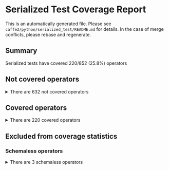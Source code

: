 # Serialized Test Coverage Report

This is an automatically generated file. Please see `caffe2/python/serialized_test/README.md` for details. In the case of merge conflicts, please rebase and regenerate.

## Summary

Serialized tests have covered 220/852 (25.8%) operators

## Not covered operators

<details>
<summary>There are 632 not covered operators</summary>

- APMeter
- ATen
- Abs
- AbsGradient
- Accumulate
- AccumulateHistogram
- Accuracy
- Adam
- Add
- AddFakeFp16
- AddGradient
- Alias
- AliasWithName
- Allgather
- Allreduce
- And
- Append
- Assert
- AtomicAppend
- AtomicFetchAdd
- AtomicFetchAdd64
- AtomicIter
- AveragePool
- AveragePool1D
- AveragePool1DGradient
- AveragePool2D
- AveragePool2DGradient
- AveragePool3D
- AveragePool3DGradient
- AveragePoolGradient
- AveragePut
- BRGNCHWCToPackedInt8BGRAStylizerDeprocess
- Barrier
- BatchMatMulFP16Acc16Fake
- BatchMatMulFP16Acc32Fake
- BatchMatMulFP16Fake
- BatchPermutation
- BatchPermutationGradient
- BatchToSpace
- BisectPercentile
- BitwiseAnd
- BitwiseOr
- BitwiseXor
- BooleanMaskGradient
- BooleanMaskLengths
- Broadcast
- Bucketize
- ByteWeightDequant
- Cast
- Cbrt
- CbrtGradient
- CheckAtomicBool
- CheckCounterDone
- CheckDatasetConsistency
- Checkpoint
- CloneCommonWorld
- CloseBlobsQueue
- CloseRebatchingQueue
- Col2Im
- CollectRpnProposals
- CollectTensor
- ComputeOffset
- ConcatBatchMatMulBatchGatherOp
- ConcatTensorVector
- ConditionalSetAtomicBool
- Conv1D
- Conv1DGradient
- Conv2D
- Conv2DGradient
- Conv3D
- Conv3DGradient
- ConvRelu
- ConvTranspose
- ConvTransposeGradient
- Copy
- CopyCPUToGPU
- CopyFromCPUInput
- CopyGPUToCPU
- CopyOnDeviceLike
- CopyRowsToTensor
- CopyRowsToTensorGradient
- Cos
- CosGradient
- CosineSimilarity
- CosineSimilarityGradient
- CountDown
- CountUp
- Crash
- CreateAtomicBool
- CreateBlobsQueue
- CreateBlobsQueueDB
- CreateCommonWorld
- CreateCounter
- CreateDB
- CreateMap
- CreateMutex
- CreateRebatchingQueue
- CreateScope
- CreateTensorVector
- CreateTextFileReader
- CreateTreeCursor
- CrossEntropy
- CrossEntropyGradient
- Cube
- CubeGradient
- DBExists
- DataCouple
- DeformConv
- DeformConvGradient
- DenseVectorToIdList
- DepthConcat
- DepthSplit
- DequeueBlobs
- DequeueRebatchingQueue
- DestroyCommonWorld
- DistributeFpnProposals
- Div
- DivFakeFp16
- DivGradient
- Do
- DotProductWithPadding
- DotProductWithPaddingGradient
- EQ
- EnforceFinite
- EnqueueBlobs
- EnqueueRebatchingQueue
- EnsureCPUOutput
- EnsureClipped
- EnsureDense
- Equalizer
- Exp
- ExpandDims
- FCFp16X
- FCGradient_Decomp
- FCGradient_Prune
- FCTransposed
- FCTransposedGradient
- FC_Decomp
- FC_Prune
- FC_Sparse
- FP16MomentumSGDUpdate
- FP32MomentumSGDUpdate
- FP32ToFP16Fake
- FP32ToFP16FakeNoSubnormal
- Fail
- FbFCPacked
- FbGemmPack
- FbGemmPackTranspose
- FeedBlob
- FilterExampleIds
- FilterSparseLabels
- Flatten
- FlattenToVec
- Float16ConstantFill
- Float16UniformFill
- FloatToFused2BitFakeRowwiseQuantized
- FloatToFused2BitRowwiseQuantized
- FloatToFused4BitFakeRowwiseQuantized
- FloatToFused4BitRowwiseQuantized
- FloatToFused8BitRowwiseQuantized
- FloatToFused8BitRowwiseQuantizedHalfScaleBias
- FloatToFusedRandRowwiseQuantized
- FloatToHalf
- FloatToRowwiseQuantized8Bits
- Fp16FC
- Fp16FCAcc16
- Fp16FCAcc16NNPI
- Fp16FCAcc32
- Fp16FCAcc32NNPI
- Free
- Ftrl
- FunHash
- FunHashGradient
- Fused2BitRowwiseQuantizedToFloat
- Fused2BitRowwiseQuantizedToHalf
- Fused4BitRowwiseQuantizedToFloat
- Fused4BitRowwiseQuantizedToHalf
- Fused8BitRowwiseQuantizedHalfScaleBiasToFloat
- Fused8BitRowwiseQuantizedHalfScaleBiasToHalfFloat
- Fused8BitRowwiseQuantizedToFloat
- Fused8BitRowwiseQuantizedToHalfFloat
- FusedRandRowwiseQuantizedToFloat
- GE
- GFtrl
- GT
- GatherByKey
- GatherFused8BitRowwise
- GaussianFill
- Gelu
- GeluGradient
- GenerateProposals
- GenerateProposalsCPP
- GetAllBlobNames
- GetCursorOffset
- GetGPUMemoryUsage
- GivenTensorBoolFill
- GivenTensorByteStringToUInt8Fill
- GivenTensorDoubleFill
- GivenTensorFill
- GivenTensorInt16Fill
- GivenTensorInt64Fill
- GivenTensorIntFill
- GivenTensorStringFill
- HSoftmax
- HSoftmaxGradient
- HSoftmaxSearch
- HalfFloatToFused8BitRowwiseQuantized
- HalfFloatToFused8BitRowwiseQuantizedHalfScaleBias
- HalfToFloat
- HalfToFused2BitFakeRowwiseQuantized
- HalfToFused2BitRowwiseQuantized
- HalfToFused4BitFakeRowwiseQuantized
- HalfToFused4BitRowwiseQuantized
- HardSigmoid
- HardSigmoidGradient
- HasElements
- HasScope
- HeatmapMaxKeypoint
- Histogram
- HuffmanTreeHierarchy
- If
- Im2Col
- ImageInput
- IncrementPut
- IndexFreeze
- IndexGet
- IndexLoad
- IndexSize
- IndexStore
- InferenceLSTM
- Int8Add
- Int8AddRelu
- Int8AveragePool
- Int8AveragePoolRelu
- Int8ChannelShuffle
- Int8Concat
- Int8Conv
- Int8ConvRelu
- Int8ConvTranspose
- Int8Dequantize
- Int8DequantizeNNPI
- Int8FC
- Int8FCFakeAcc32NNPI
- Int8Flatten
- Int8GivenIntTensorFill
- Int8GivenTensorFill
- Int8LeakyRelu
- Int8MaxPool
- Int8MaxPoolRelu
- Int8Quantize
- Int8QuantizeNNPI
- Int8Relu
- Int8Reshape
- Int8ResizeNearest
- Int8RoIAlign
- Int8Sigmoid
- Int8Slice
- Int8Softmax
- Int8Sum
- Int8SumRelu
- Int8Transpose
- IntIndexCreate
- IsEmpty
- IsNaN
- Iter
- KeySplit
- KeyValueToMap
- L1Distance
- L1DistanceGradient
- LC1D
- LC1DGradient
- LC2D
- LC2DGradient
- LC3D
- LC3DGradient
- LE
- LRN
- LRNGradient
- LSTMUnit
- LSTMUnitGradient
- LT
- LabelCrossEntropy
- LabelCrossEntropyGradient
- LambdaRankNdcg
- LambdaRankNdcgGradient
- Lars
- LastNWindowCollector
- LayerNorm
- LayerNormFakeFP16
- LengthsIndicesInGradientMeanGradient
- LengthsIndicesInGradientSumGradient
- LengthsMax
- LengthsMaxWithMainInputAndForwardOutputGradient
- LengthsMean
- LengthsMeanGradient
- LengthsPartition
- LengthsSumGradient
- LengthsToSegmentIds
- LengthsToShape
- LengthsToWeights
- LengthsWeightedSum
- LengthsWeightedSumGradient
- LengthsWeightedSumWithMainInputGradient
- Load
- LogFatal
- Logit
- LogitGradient
- LongIndexCreate
- LpNorm
- LpNormGradient
- LpPool
- LpPoolGradient
- MSRAFill
- MakeTwoClass
- MakeTwoClassGradient
- MapToKeyValue
- MaxPool
- MaxPool1D
- MaxPool1DGradient
- MaxPool2D
- MaxPool2DGradient
- MaxPool3D
- MaxPool3DGradient
- MaxPoolGradient
- MaxPoolWithIndex
- MaxPoolWithIndexGradient
- MergeDim
- MergeExampleIds
- MergeMultiListFeatureTensors
- MergeMultiListFeatureTensorsGradient
- MergeMultiMapFeatureTensors
- MergeMultiMapFeatureTensorsGradient
- MergeMultiScalarFeatureTensors
- MergeMultiScalarFeatureTensorsGradient
- MergeSingleListFeatureTensors
- MergeSingleListFeatureTensorsGradient
- MergeSingleMapFeatureTensors
- MergeSingleMapFeatureTensorsGradient
- MergeSingleScalarFeatureTensors
- MergeSingleScalarFeatureTensorsGradient
- Mod
- MomentumSGDUpdate
- MulFakeFp16
- MulGradient
- MultiClassAccuracy
- NCHW2NHWC
- NE
- NGramFromCategorical
- NHWC2NCHW
- Normalize
- NormalizeGradient
- NormalizeL1
- NormalizePlanarYUV
- Not
- Onnxifi
- Or
- PRelu
- PReluGradient
- PackRecords
- PackedInt8BGRANHWCToNCHWCStylizerPreprocess
- PadEmptySamples
- Partition
- Percentile
- Perplexity
- PrependDim
- Print
- Python
- PythonDLPack
- PythonDLPackGradient
- PythonGradient
- QuantDecode
- QuantDecodeGradient
- QuantDecompZstd
- Quantile
- RMACRegions
- Range
- RangeFill
- ReadNextBatch
- ReadRandomBatch
- ReceiveTensor
- Reciprocal
- ReciprocalGradient
- RecurrentNetworkBlobFetcher
- Reduce
- ReduceBackSum
- ReduceBackSumGradient
- ReduceFrontWeightedSum
- ReduceFrontWeightedSumGradient
- ReduceL1
- ReduceL1Gradient
- ReduceScatter
- ReduceSum
- ReduceSumGradient
- ReduceTailSum
- ReluFakeFp16
- RemovePadding
- ReplaceNaN
- ReservoirSampling
- ResetCounter
- ResetCursor
- Reshape
- ResizeLike
- ResizeNearest
- ResizeNearest3D
- ResizeNearest3DGradient
- ResizeNearestGradient
- RetrieveCount
- RmsProp
- RoIAlign
- RoIAlignGradient
- RoIAlignRotated
- RoIAlignRotatedGradient
- RoIPool
- RoIPoolGradient
- RowMul
- RowWiseCounter
- RowWiseSparseAdagradFusedWithSparseLengthsSumGradient
- RowWiseSparseAdagradFusedWithSparseLengthsWeightedSumGradient
- RowWiseSparseAdagradFusedWithSparseLengthsWeightedSumGradientApprox
- RowWiseSparseAdam
- Rowwise8BitQuantizedToFloat
- Rsqrt
- RsqrtGradient
- SafeDequeueBlobs
- SafeEnqueueBlobs
- Save
- Scale
- ScaleBlobs
- Scatter
- ScriptModule
- ScriptModuleLoad
- SegmentIdsToLengths
- SegmentIdsToRanges
- SendTensor
- Shape
- Sigmoid
- SigmoidCrossEntropyWithLogits
- SigmoidCrossEntropyWithLogitsGradient
- SigmoidFakeFp16
- SigmoidFakeFp16NNPI
- SigmoidGradient
- Sin
- SinGradient
- Snapshot
- Softplus
- SoftplusGradient
- Softsign
- SoftsignGradient
- SortAndShuffle
- SortedSegmentMean
- SortedSegmentMeanGradient
- SortedSegmentRangeLogMeanExp
- SortedSegmentRangeLogMeanExpGradient
- SortedSegmentRangeLogSumExp
- SortedSegmentRangeLogSumExpGradient
- SortedSegmentRangeMax
- SortedSegmentRangeMaxGradient
- SortedSegmentRangeMean
- SortedSegmentRangeMeanGradient
- SortedSegmentRangeSum
- SortedSegmentRangeSumGradient
- SortedSegmentSum
- SortedSegmentSumGradient
- SortedSegmentWeightedSum
- SortedSegmentWeightedSumGradient
- SpaceToBatch
- SparseAdagradFusedWithSparseLengthsSumGradient
- SparseAdagradFusedWithSparseLengthsWeightedSumGradient
- SparseAdagradFusedWithSparseLengthsWeightedSumGradientApprox
- SparseAdam
- SparseDropoutWithReplacement
- SparseFtrl
- SparseFunHash
- SparseFunHashGradient
- SparseLabelSplit
- SparseLabelSplitGradient
- SparseLabelToBool
- SparseLabelToDense
- SparseLengthsIndicesInGradientMeanGradient
- SparseLengthsIndicesInGradientSumGradient
- SparseLengthsIndicesInGradientWeightedSumGradient
- SparseLengthsIndicesInGradientWeightedSumWithMainInputGradient
- SparseLengthsMean
- SparseLengthsMean2BitRowwiseSparse
- SparseLengthsMean4BitRowwiseSparse
- SparseLengthsMean8BitRowwiseSparse
- SparseLengthsMean8BitsRowwise
- SparseLengthsMeanFakeFP16
- SparseLengthsMeanFakeFP16AccFP16
- SparseLengthsMeanFakeFP16EmbeddingOnly
- SparseLengthsMeanFused2BitRowwise
- SparseLengthsMeanFused4BitRowwise
- SparseLengthsMeanFused8BitRowwise
- SparseLengthsMeanFused8BitRowwiseFakeFP16
- SparseLengthsMeanFused8BitRowwiseFakeFP16AccFP16
- SparseLengthsMeanGradient
- SparseLengthsPositionalWeightedSum
- SparseLengthsSum
- SparseLengthsSum2BitRowwiseSparse
- SparseLengthsSum4BitRowwiseSparse
- SparseLengthsSum8BitRowwiseSparse
- SparseLengthsSum8BitsRowwise
- SparseLengthsSumFakeFP16
- SparseLengthsSumFakeFP16AccFP16
- SparseLengthsSumFakeFP16EmbeddingOnly
- SparseLengthsSumFused2BitRowwise
- SparseLengthsSumFused4BitRowwise
- SparseLengthsSumFused4BitRowwiseFakeFP16EmbeddingOnly
- SparseLengthsSumFused4BitRowwiseFakeFP16NNPI
- SparseLengthsSumFused8BitRowwise
- SparseLengthsSumFused8BitRowwiseFakeFP16
- SparseLengthsSumFused8BitRowwiseFakeFP16AccFP16
- SparseLengthsSumFused8BitRowwiseFakeFP16AccInvScaleFP16
- SparseLengthsSumFused8BitRowwiseFakeFP16EmbeddingOnly
- SparseLengthsSumFused8BitRowwiseFakeFP16NNPI
- SparseLengthsSumFused8BitRowwiseFakeFP32NNPI
- SparseLengthsSumGradient
- SparseLengthsSumSparseLookup
- SparseLengthsWeightedMean8BitsRowwise
- SparseLengthsWeightedSum
- SparseLengthsWeightedSum2BitRowwiseSparse
- SparseLengthsWeightedSum4BitRowwiseSparse
- SparseLengthsWeightedSum8BitRowwiseSparse
- SparseLengthsWeightedSum8BitsRowwise
- SparseLengthsWeightedSumFakeFP16
- SparseLengthsWeightedSumFakeFP16AccFP16
- SparseLengthsWeightedSumFakeFP16EmbeddingOnly
- SparseLengthsWeightedSumFused2BitRowwise
- SparseLengthsWeightedSumFused4BitRowwise
- SparseLengthsWeightedSumFused4BitRowwiseFakeFP16EmbeddingOnly
- SparseLengthsWeightedSumFused4BitRowwiseFakeFP16NNPI
- SparseLengthsWeightedSumFused8BitRowwise
- SparseLengthsWeightedSumFused8BitRowwiseFakeFP16
- SparseLengthsWeightedSumFused8BitRowwiseFakeFP16AccFP16
- SparseLengthsWeightedSumFused8BitRowwiseFakeFP16AccInvScaleFP16
- SparseLengthsWeightedSumFused8BitRowwiseFakeFP16EmbeddingOnly
- SparseLengthsWeightedSumFused8BitRowwiseFakeFP16NNPI
- SparseLengthsWeightedSumFused8BitRowwiseFakeFP32NNPI
- SparseLengthsWeightedSumGradient
- SparseLengthsWeightedSumWithMainInputGradient
- SparseLpRegularizer
- SparseMatrixReshape
- SparseNormalize
- SparseSortedSegmentMean
- SparseSortedSegmentMeanGradient
- SparseSortedSegmentSum
- SparseSortedSegmentSumGradient
- SparseSortedSegmentWeightedSum
- SparseSortedSegmentWeightedSumGradient
- SparseStorm
- SparseToDense
- SparseToDenseMask
- SparseToDenseMaskGradient
- SparseUnsortedSegmentMean
- SparseUnsortedSegmentMeanGradient
- SparseUnsortedSegmentSum
- SparseUnsortedSegmentSumGradient
- SparseUnsortedSegmentWeightedSum
- SparseUnsortedSegmentWeightedSumGradient
- SpatialBNFakeFp16NNPI
- SpatialBNFakeLoweredFp16NNPI
- SpatialBNRelu
- Sqr
- SqrFakeFp16
- Sqrt
- SquaredL2Distance
- SquaredL2DistanceGradient
- Squeeze
- StatRegistryCreate
- StatRegistryExport
- StatRegistryUpdate
- StdDevPut
- StopGradient
- Storm
- StringIndexCreate
- StringJoin
- StringPrefix
- StringSuffix
- StumpFunc
- StumpFuncIndex
- SubFakeFp16
- SubGradient
- SumFakeFp16
- SumInt
- SumRelu
- Summarize
- SwapBestPath
- Swish
- SwishGradient
- TT
- TTContraction
- TTContractionGradient
- TTLinearGradient
- TTPad
- TTPadGradient
- TanhFakeFp16
- TanhFakeFp16NNPI
- TensorProtosDBInput
- TensorVectorSize
- TextFileReaderRead
- ThrowChildThreadException
- ThrowException
- TimerBegin
- TimerEnd
- TimerGet
- TimerGetAndEnd
- TrimDataset
- UnPackRecords
- UniformFill
- UniformIntFill
- UniqueUniformFill
- UnsortedSegmentMean
- UnsortedSegmentMeanGradient
- UnsortedSegmentSum
- UnsortedSegmentSumGradient
- UnsortedSegmentWeightedSum
- UnsortedSegmentWeightedSumGradient
- VariableLengthSequencePadding
- VideoInput
- ViterbiPath
- WallClockTime
- WeightScale
- WeightedMultiSampling
- WeightedSample
- WeightedSampleDequeueBlobs
- WeightedSigmoidCrossEntropyWithLogits
- WeightedSigmoidCrossEntropyWithLogitsGradient
- While
- XavierFill
- Xor
- YellowFin
- ZeroGradient
</details>

## Covered operators

<details>
<summary>There are 220 covered operators</summary>

- Acos
- AcosGradient
- Adadelta
- Adagrad
- AddPadding
- AffineChannel
- AffineChannelGradient
- ArgMax
- ArgMin
- Asin
- AsinGradient
- Atan
- AtanGradient
- AveragedLoss
- AveragedLossGradient
- BBoxTransform
- BatchBoxCox
- BatchBucketOneHot
- BatchBucketize
- BatchDenseToSparse
- BatchGather
- BatchGatherGradient
- BatchMatMul
- BatchMoments
- BatchMomentsGradient
- BatchOneHot
- BatchSparseToDense
- BernoulliJSD
- BernoulliJSDGradient
- BooleanMask
- BooleanUnmask
- BoxWithNMSLimit
- CTCBeamSearchDecoder
- CTCGreedyDecoder
- Ceil
- ChannelBackpropStats
- ChannelShuffle
- ChannelShuffleGradient
- ChannelStats
- Clip
- ClipGradient
- ClipTensorByScaling
- CollectAndDistributeFpnRpnProposals
- ColwiseMax
- ColwiseMaxGradient
- Concat
- Conditional
- ConstantFill
- Conv
- ConvGradient
- Cosh
- CoshGradient
- CosineEmbeddingCriterion
- CosineEmbeddingCriterionGradient
- DiagonalFill
- DotProduct
- DotProductGradient
- Dropout
- DropoutGrad
- ElementwiseLinear
- ElementwiseLinearGradient
- Elu
- EluGradient
- Erf
- ErfGradient
- Expand
- ExpandGradient
- FC
- FCGradient
- Find
- FindDuplicateElements
- FlexibleTopK
- FlexibleTopKGradient
- Floor
- GRUUnit
- GRUUnitGradient
- Gather
- GatherPadding
- GatherRanges
- GatherRangesToDense
- Glu
- GroupNorm
- GroupNormGradient
- IndexHash
- InstanceNorm
- InstanceNormGradient
- IntegralImage
- IntegralImageGradient
- IsMemberOf
- LC
- LCGradient
- LayerNormGradient
- LeakyRelu
- LeakyReluGradient
- LearningRate
- LearningRateAdaption
- LengthsGather
- LengthsPad
- LengthsRangeFill
- LengthsSplit
- LengthsSum
- LengthsTile
- LengthsToRanges
- LengthsTopK
- LengthsTopKGradient
- Log
- MarginRankingCriterion
- MarginRankingCriterionGradient
- MatMul
- Max
- MaxGradient
- Mean
- MeanGradient
- MergeIdLists
- Min
- MinGradient
- Moments
- MomentsGradient
- MomentumSGD
- Mul
- NanCheck
- NegateGradient
- Negative
- NumpyTile
- ONNXWhile
- OneHot
- PackRNNSequence
- PackSegments
- PadImage
- PadImageGradient
- PairWiseLoss
- PairWiseLossGradient
- PiecewiseLinearTransform
- Pow
- RecurrentNetwork
- RecurrentNetworkGradient
- ReduceBackMax
- ReduceBackMaxGradient
- ReduceBackMean
- ReduceBackMeanGradient
- ReduceFrontMax
- ReduceFrontMaxGradient
- ReduceFrontMean
- ReduceFrontMeanGradient
- ReduceFrontSum
- ReduceFrontSumGradient
- ReduceL2
- ReduceL2Gradient
- ReduceMax
- ReduceMaxGradient
- ReduceMean
- ReduceMeanGradient
- ReduceMin
- ReduceMinGradient
- Relu
- ReluGradient
- ReluN
- ReluNGradient
- RemoveDataBlocks
- ReversePackedSegs
- RowWiseSparseAdagrad
- RowwiseMax
- RowwiseMaxGradient
- ScatterAssign
- ScatterWeightedSum
- SegmentOneHot
- Selu
- SeluGradient
- SequenceMask
- Sign
- Sinh
- SinhGradient
- SinusoidPositionEncoding
- Size
- Slice
- SliceGradient
- Softmax
- SoftmaxGradient
- SoftmaxWithLoss
- SoftmaxWithLossGradient
- SparseAdadelta
- SparseAdagrad
- SparseMomentumSGDUpdate
- SparseWngrad
- SpatialBN
- SpatialBNGradient
- SpatialSoftmaxWithLoss
- SpatialSoftmaxWithLossGradient
- Split
- SplitByLengths
- SquareRootDivide
- StringEndsWith
- StringStartsWith
- Sub
- Sum
- SumElements
- SumElementsGradient
- SumElementsInt
- SumReduceLike
- SumSqrElements
- Tan
- TanGradient
- Tanh
- TanhGradient
- ThresholdedRelu
- ThresholdedReluGradient
- Tile
- TileGradient
- TopK
- TopKGradient
- Transpose
- Unique
- UnpackRNNSequence
- UnpackSegments
- UpsampleBilinear
- UpsampleBilinearGradient
- WeightedSum
- WeightedSumGradient
- Where
- Wngrad
</details>

## Excluded from coverage statistics

### Schemaless operators

<details>
<summary>There are 3 schemaless operators</summary>

- C10LayerNorm_DontUseThisOpYet
- LengthsSumFakeFp16
- SparseLengthsMax
</details>
